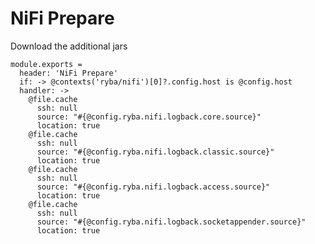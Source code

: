 
# NiFi Prepare

Download the additional jars

    module.exports =
      header: 'NiFi Prepare'
      if: -> @contexts('ryba/nifi')[0]?.config.host is @config.host
      handler: ->
        @file.cache
          ssh: null
          source: "#{@config.ryba.nifi.logback.core.source}"
          location: true
        @file.cache
          ssh: null
          source: "#{@config.ryba.nifi.logback.classic.source}"
          location: true
        @file.cache
          ssh: null
          source: "#{@config.ryba.nifi.logback.access.source}"
          location: true
        @file.cache
          ssh: null
          source: "#{@config.ryba.nifi.logback.socketappender.source}"
          location: true
